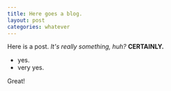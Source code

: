```yaml
---
title: Here goes a blog.
layout: post
categories: whatever
---
```


Here is a post.
*It's really something, huh?*
**CERTAINLY.**

* yes.
* very yes.

Great!
